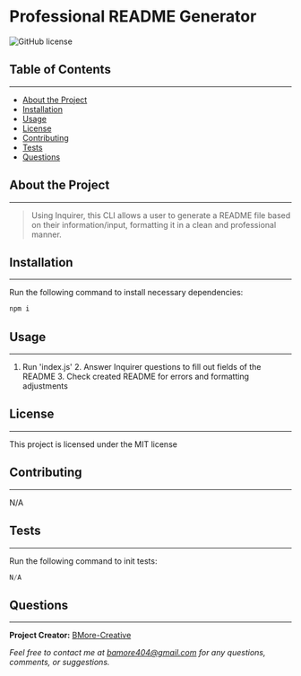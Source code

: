 # Professional README Generator
  ![GitHub license](https://img.shields.io/badge/license-MIT-blue.svg) 


## Table of Contents

---

- [About the Project](#about-the-project)
- [Installation](#installation)
- [Usage](#usage)
- [License](#license)
- [Contributing](#contributing)
- [Tests](#tests)
- [Questions](#questions)

## About the Project

---

>Using Inquirer, this CLI allows a user to generate a README file based on their information/input, formatting it in a clean and professional manner.

## Installation

---

Run the following command to install necessary dependencies:

```javascript
npm i
```

## Usage

---

1. Run 'index.js' 2. Answer Inquirer questions to fill out fields of the README 3. Check created README for errors and formatting adjustments

## License

---

This project is licensed under the MIT license

## Contributing

---

N/A

## Tests

---

Run the following command to init tests:
```javascript
N/A
```

## Questions

---

**Project Creator:** [BMore-Creative](https://github.com/BMore-Creative)

*Feel free to contact me at bamore404@gmail.com for any questions, comments, or suggestions.*
